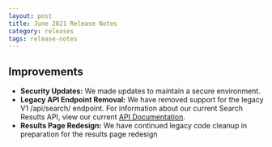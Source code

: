 ```yaml
---
layout: post
title: June 2021 Release Notes
category: releases
tags: release-notes
---
```


## Improvements

* **Security Updates:** We made updates to maintain a secure environment.
* **Legacy API Endpoint Removal:** We have removed support for the legacy V1 /api/search/ endpoint. For information about our current Search Results API, view our current [API Documentation](https://open.gsa.gov/api/searchgov-results/).
* **Results Page Redesign:** We have continued legacy code cleanup in preparation for the results page redesign

